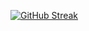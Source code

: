 [![GitHub Streak](https://streak-stats.demolab.com/?user=gabrielkristesashvili&currStreakNum=2FD3EB&fire=pink&sideLabels=F00&date_format=[Y.]n.j)](https://git.io/streak-stats)
